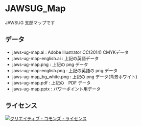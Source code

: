 # JAWSUG_Map
JAWSUG 支部マップです

## データ

* jaws-ug-map.ai : Adobe Illustrator CC(2014) CMYKデータ
* jaws-ug-map-english.ai : 上記の英語データ
* jaws-ug-map.png : 上記の png データ
* jaws-ug-map-english.png : 上記の英語の png データ
* jaws-ug-map_bg_white.png : 上記の png データ(背景ホワイト)
* jaws-ug-map.pdf : 上記の　PDF データ
* jaws-ug-map.pptx : パワーポイント用データ

## ライセンス
<a rel="license" href="http://creativecommons.org/licenses/by-nc/4.0/"><img alt="クリエイティブ・コモンズ・ライセンス" style="border-width:0" src="https://i.creativecommons.org/l/by-nc/4.0/88x31.png" /></a>
